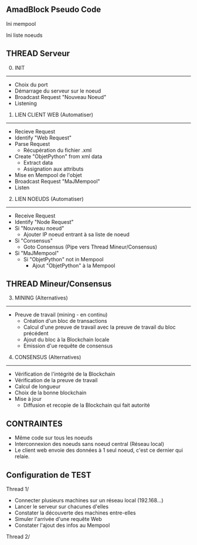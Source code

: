 AmadBlock Pseudo Code
----------------------

Ini mempool

Ini liste noeuds


THREAD Serveur
---
0. INIT
---
- Choix du port
- Démarrage du serveur sur le noeud
- Broadcast Request "Nouveau Noeud"
- Listening

1. LIEN CLIENT WEB (Automatiser)
---
- Recieve Request
- Identify "Web Request"
- Parse Request
	- Récupération du fichier .xml
- Create "ObjetPython" from xml data
	- Extract data
	- Assignation aux attributs 
- Mise en Mempool de l'objet
- Broadcast Request "MaJMempool"
- Listen

2. LIEN NOEUDS (Automatiser)
---
- Receive Request
- Identify "Node Request"
- Si "Nouveau noeud"
	- Ajouter IP noeud entrant à sa liste de noeud
- Si "Consensus"
	- Goto Consensus (Pipe vers Thread Mineur/Consensus) 
- Si "MaJMempool"
	- Si "ObjetPython" not in Mempool
		- Ajout "ObjetPython" à la Mempool


THREAD Mineur/Consensus
---
3. MINING (Alternatives)
---
- Preuve de travail (mining - en continu)
	- Création d'un bloc de transactions
	- Calcul d'une preuve de travail avec la preuve de travail du bloc précédent
	- Ajout du bloc à la Blockchain locale
	- Emission d'ue requête de consensus


4. CONSENSUS (Alternatives)
---
- Vérification de l'intégrité de la Blockchain
- Vérification de la preuve de travail
- Calcul de longueur
- Choix de la bonne blockchain
- Mise à jour
	- Diffusion et recopie de la Blockchain qui fait autorité



CONTRAINTES
---
- Même code sur tous les noeuds
- Interconnexion des noeuds sans noeud central (Réseau local)
- Le client web envoie des données à 1 seul noeud, c'est ce dernier qui relaie.


Configuration de TEST
---
Thread 1/
- Connecter plusieurs machines sur un réseau local (192.168...)
- Lancer le serveur sur chacunes d'elles
- Constater la découverte des machines entre-elles
- Simuler l'arrivée d'une requête Web
- Constater l'ajout des infos au Mempool

Thread 2/
